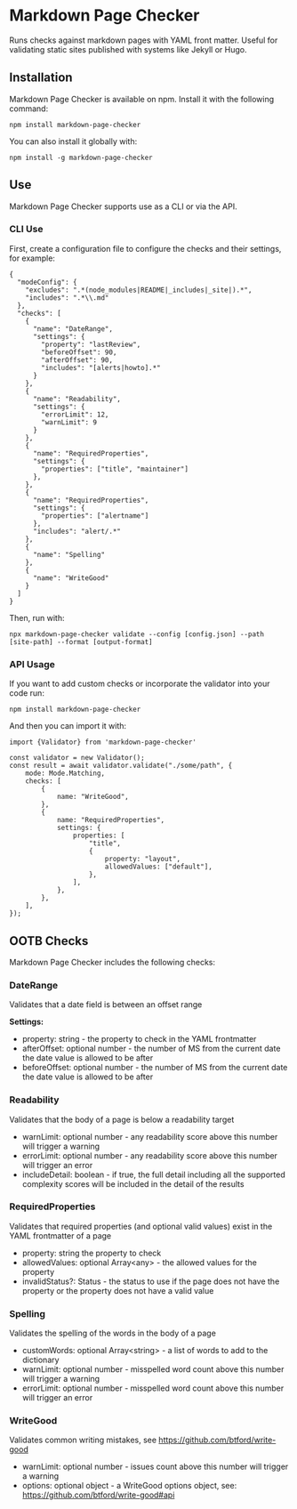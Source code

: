 # Markdown Page Checker

Runs checks against markdown pages with YAML front matter. Useful for validating static sites published with systems like Jekyll or Hugo. 

## Installation

Markdown Page Checker is available on npm. Install it with the following command:

    npm install markdown-page-checker

You can also install it globally with:

    npm install -g markdown-page-checker

## Use

Markdown Page Checker supports use as a CLI or via the API. 

### CLI Use

First, create a configuration file to configure the checks and their settings, for example:


```
{
  "modeConfig": {
    "excludes": ".*(node_modules|README|_includes|_site|).*",
    "includes": ".*\\.md"
  },
  "checks": [
    {
      "name": "DateRange",
      "settings": {
        "property": "lastReview",
        "beforeOffset": 90,
        "afterOffset": 90,
        "includes": "[alerts|howto].*"
      }
    },
    {
      "name": "Readability",
      "settings": {
        "errorLimit": 12,
        "warnLimit": 9
      }
    },
    {
      "name": "RequiredProperties",
      "settings": {
        "properties": ["title", "maintainer"]
      },
    },
    {
      "name": "RequiredProperties",
      "settings": {
        "properties": ["alertname"]
      },
      "includes": "alert/.*"
    },
    {
      "name": "Spelling"
    },
    {
      "name": "WriteGood"
    }
  ]
}
```

Then, run with:

    npx markdown-page-checker validate --config [config.json] --path [site-path] --format [output-format]

### API Usage

If you want to add custom checks or incorporate the validator into your code run:

    npm install markdown-page-checker

And then you can import it with:

    import {Validator} from 'markdown-page-checker'

    const validator = new Validator();
    const result = await validator.validate("./some/path", {
        mode: Mode.Matching,
        checks: [
            {
                name: "WriteGood",
            },
            {
                name: "RequiredProperties",
                settings: {
                    properties: [
                        "title",
                        {
                            property: "layout",
                            allowedValues: ["default"],
                        },
                    ],
                },
            },
        ],
    });

## OOTB Checks

Markdown Page Checker includes the following checks:

### DateRange
Validates that a date field is between an offset range

**Settings:**
- property: string - the property to check in the YAML frontmatter
- afterOffset: optional number - the number of MS from the current date the date value is allowed to be after
- beforeOffset: optional number - the number of MS from the current date the date value is allowed to be after

### Readability
Validates that the body of a page is below a readability target

- warnLimit: optional number - any readability score above this number will trigger a warning
- errorLimit: optional number - any readability score above this number will trigger an error
- includeDetail: boolean - if true, the full detail including all the supported complexity scores will be included in the detail of the results


### RequiredProperties
Validates that required properties (and optional valid values) exist in the YAML frontmatter of a page

- property: string the property to check
- allowedValues: optional Array\<any> - the allowed values for the property
- invalidStatus?: Status - the status to use if the page does not have the property or the property does not have a valid value

### Spelling
Validates the spelling of the words in the body of a page

- customWords: optional Array\<string> - a list of words to add to the dictionary
- warnLimit: optional number - misspelled word count above this number will trigger a warning
- errorLimit: optional number - misspelled word count  above this number will trigger an error

### WriteGood
Validates common writing mistakes, see https://github.com/btford/write-good

- warnLimit: optional number - issues count above this number will trigger a warning
- options: optional object - a WriteGood options object, see: https://github.com/btford/write-good#api





